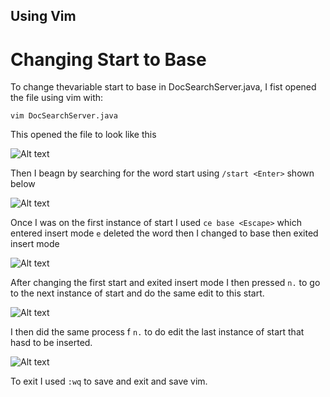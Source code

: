 ## Using Vim

# Changing Start to Base

To change thevariable start to base in DocSearchServer.java, I fist opened the file using vim with:

``` vim DocSearchServer.java ```

This opened the file to look like this

![Alt text](Open%20Vim.png)

Then I beagn by searching for the word start using ``` /start <Enter> ``` shown below

![Alt text](search.png)

Once I was on the first instance of start I used ``` ce base <Escape> ``` which entered insert mode ` e ` deleted the word then I changed to base then exited insert mode

![Alt text](Start%20to%20base.png)

After changing the first start and exited insert mode I then pressed ``` n. ``` to go to the next instance of start and do the same edit to this start.

![Alt text](N%20to%20dot.png)

I then did the same process f ``` n. ``` to do edit the last instance of start that hasd to be inserted.

![Alt text](Again.png)

To exit I used ``` :wq ``` to save and exit and save vim.
